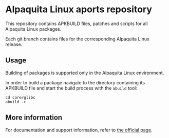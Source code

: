 # Alpaquita Linux aports repository

This repository contains APKBUILD files, patches and scripts for all Alpaquita Linux packages.

Each git branch contains files for the corresponding Alpaquita Linux release.

## Usage

Building of packages is supported only in the Alpaquita Linux environment.

In order to build a package navigate to the directory containing its APKBUILD file and start
the build process with the `abuild` tool:

```
cd core/glibc
abuild -r
```

## More information

For documentation and support information, refer to [the official page](https://bell-sw.com/alpaquita-linux/).


